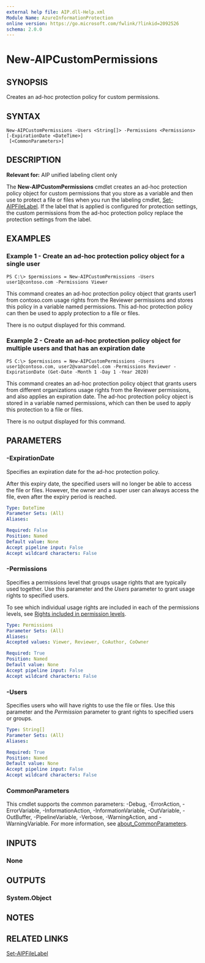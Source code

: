 ```yaml
---
external help file: AIP.dll-Help.xml
Module Name: AzureInformationProtection
online version: https://go.microsoft.com/fwlink/?linkid=2092526
schema: 2.0.0
---
```


# New-AIPCustomPermissions

## SYNOPSIS
Creates an ad-hoc protection policy for custom permissions.

## SYNTAX

```
New-AIPCustomPermissions -Users <String[]> -Permissions <Permissions> [-ExpirationDate <DateTime>]
 [<CommonParameters>]
```

## DESCRIPTION
**Relevant for:** AIP unified labeling client only

The **New-AIPCustomPermissions** cmdlet creates an ad-hoc protection policy object for custom permissions that you store as a variable and then use to protect a file or files when you run the labeling cmdlet, [Set-AIPFileLabel](./Set-AIPFileLabel.md). If the label that is applied is configured for protection settings, the custom permissions from the ad-hoc protection policy replace the protection settings from the label.

## EXAMPLES

### Example 1 - Create an ad-hoc protection policy object for a single user
```
PS C:\> $permissions = New-AIPCustomPermissions -Users user1@contoso.com -Permissions Viewer
```

This command creates an ad-hoc protection policy object that grants user1 from contoso.com usage rights from the Reviewer permissions and stores this policy in a variable named permissions. This ad-hoc protection policy can then be used to apply protection to a file or files.

There is no output displayed for this command.

### Example 2 - Create an ad-hoc protection policy object for multiple users and that has an expiration date
```
PS C:\> $permissions = New-AIPCustomPermissions -Users user1@contoso.com, user2@vanarsdel.com -Permissions Reviewer -ExpirationDate (Get-Date -Month 1 -Day 1 -Year 2020)
```

This command creates an ad-hoc protection policy object that grants users from different organizations usage rights from the Reviewer permissions, and also applies an expiration date. The ad-hoc protection policy object is stored in a variable named permissions, which can then be used to apply this protection to a file or files.

There is no output displayed for this command.

## PARAMETERS

### -ExpirationDate
Specifies an expiration date for the ad-hoc protection policy.

After this expiry date, the specified users will no longer be able to access the file or files. However, the owner and a super user can always access the file, even after the expiry period is reached.

```yaml
Type: DateTime
Parameter Sets: (All)
Aliases:

Required: False
Position: Named
Default value: None
Accept pipeline input: False
Accept wildcard characters: False
```

### -Permissions
Specifies a permissions level that groups usage rights that are typically used together. Use this parameter and the *Users* parameter to grant usage rights to specified users.

To see which individual usage rights are included in each of the permissions levels, see [Rights included in permission levels](/azure/information-protection/configure-usage-rights#rights-included-in-permissions-levels).

```yaml
Type: Permissions
Parameter Sets: (All)
Aliases:
Accepted values: Viewer, Reviewer, CoAuthor, CoOwner

Required: True
Position: Named
Default value: None
Accept pipeline input: False
Accept wildcard characters: False
```

### -Users
Specifies users who will have rights to use the file or files. Use this parameter and the *Permission* parameter to grant rights to specified users or groups. 

```yaml
Type: String[]
Parameter Sets: (All)
Aliases:

Required: True
Position: Named
Default value: None
Accept pipeline input: False
Accept wildcard characters: False
```

### CommonParameters
This cmdlet supports the common parameters: -Debug, -ErrorAction, -ErrorVariable, -InformationAction, -InformationVariable, -OutVariable, -OutBuffer, -PipelineVariable, -Verbose, -WarningAction, and -WarningVariable. For more information, see [about_CommonParameters](/powershell/module/microsoft.powershell.core/about/about_commonparameters).

## INPUTS

### None

## OUTPUTS

### System.Object
## NOTES

## RELATED LINKS

[Set-AIPFileLabel](Set-AIPFileLabel.md)